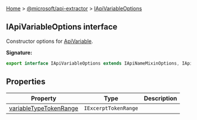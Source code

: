 [Home](./index) &gt; [@microsoft/api-extractor](./api-extractor.md) &gt; [IApiVariableOptions](./api-extractor.iapivariableoptions.md)

## IApiVariableOptions interface

Constructor options for [ApiVariable](./api-extractor.apivariable.md)<!-- -->.

<b>Signature:</b>

```typescript
export interface IApiVariableOptions extends IApiNameMixinOptions, IApiReleaseTagMixinOptions, IApiDeclaredItemOptions 
```

## Properties

|  Property | Type | Description |
|  --- | --- | --- |
|  [variableTypeTokenRange](./api-extractor.iapivariableoptions.variabletypetokenrange.md) | `IExcerptTokenRange` |  |

